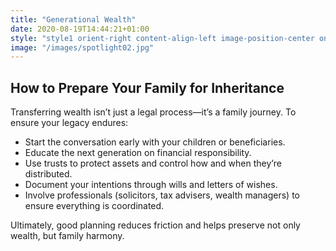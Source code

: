 ```yaml
---
title: "Generational Wealth"
date: 2020-08-19T14:44:21+01:00
style: "style1 orient-right content-align-left image-position-center onscroll-image-fade-in"
image: "/images/spotlight02.jpg"
---
```


## How to Prepare Your Family for Inheritance

Transferring wealth isn’t just a legal process—it’s a family journey. To ensure your legacy endures:

-   Start the conversation early with your children or beneficiaries.
-   Educate the next generation on financial responsibility.
-   Use trusts to protect assets and control how and when they’re distributed.
-   Document your intentions through wills and letters of wishes.
-   Involve professionals (solicitors, tax advisers, wealth managers) to ensure everything is coordinated.

Ultimately, good planning reduces friction and helps preserve not only wealth, but family harmony.